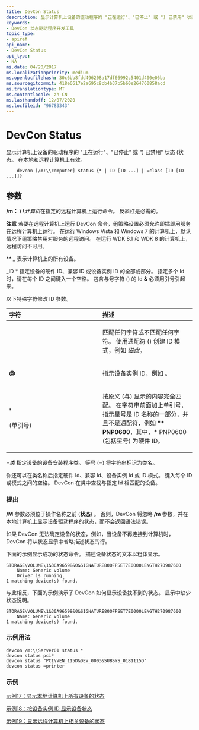 ```yaml
---
title: DevCon Status
description: 显示计算机上设备的驱动程序的 "正在运行"、"已停止" 或 ") 已禁用" 状态 (状态。 在本地和远程计算机上有效。
keywords:
- DevCon 状态驱动程序开发工具
topic_type:
- apiref
api_name:
- DevCon Status
api_type:
- NA
ms.date: 04/20/2017
ms.localizationpriority: medium
ms.openlocfilehash: 30c6bb8fdd496208a17df66992c5401d400e06ba
ms.sourcegitcommit: 418e6617e2a695c9cb4b37b5b60e264760858acd
ms.translationtype: MT
ms.contentlocale: zh-CN
ms.lasthandoff: 12/07/2020
ms.locfileid: "96783343"
---
```

# <a name="devcon-status"></a>DevCon Status

显示计算机上设备的驱动程序的 "正在运行"、"已停止" 或 ") 已禁用" 状态 (状态。 在本地和远程计算机上有效。

```
    devcon [/m:\\computer] status {* | ID [ID ...] | =class [ID [ID ...]]}
```

## <a name="span-idddk_devcon_status_toolsspanspan-idddk_devcon_status_toolsspanparameters"></a><span id="ddk_devcon_status_tools"></span><span id="DDK_DEVCON_STATUS_TOOLS"></span>参数

<span id="________m___computer______"></span><span id="________M___COMPUTER______"></span>**/m： \\ \\**<em>计算机</em>在指定的远程计算机上运行命令。 反斜杠是必需的。

**注意**   若要在远程计算机上运行 DevCon 命令，组策略设置必须允许即插即用服务在远程计算机上运行。 在运行 Windows Vista 和 Windows 7 的计算机上，默认情况下组策略禁用对服务的远程访问。 在运行 WDK 8.1 和 WDK 8 的计算机上，远程访问不可用。

<span id="______________"></span> **\** _ 表示计算机上的所有设备。

<span id="_______ID______"></span><span id="_______id______"></span> _ID * 指定设备的硬件 ID、兼容 ID 或设备实例 ID 的全部或部分。 指定多个 Id 时，请在每个 ID 之间键入一个空格。 包含与号字符 () 的 Id **&** 必须用引号引起来。

以下特殊字符修改 ID 参数。

<table>
<colgroup>
<col width="50%" />
<col width="50%" />
</colgroup>
<thead>
<tr class="header">
<th align="left">字符</th>
<th align="left">描述</th>
</tr>
</thead>
<tbody>
<tr class="odd">
<td align="left"><p><strong><em></strong></p></td>
<td align="left"><p>匹配任何字符或不匹配任何字符。 使用通配符 (</em>) 创建 ID 模式，例如 <em>磁盘</em>。</p></td>
</tr>
<tr class="even">
<td align="left"><p><strong>@</strong></p></td>
<td align="left"><p>指示设备实例 ID，例如 <strong><xref href="ROOT\FTDISK\0000" data-throw-if-not-resolved="False" data-raw-source="@ROOT\FTDISK\0000"></xref></strong> 。</p></td>
</tr>
<tr class="odd">
<td align="left"><p><strong>'</strong></p>
<p> (单引号) </p></td>
<td align="left"><p>按原义 (与) 显示的内容完全匹配。 在字符串前面加上单引号，指示星号是 ID 名称的一部分，并且不是通配符，例如 <strong>"* PNP0600</strong>，其中，* PNP0600 (包括星号) 为硬件 ID。</p></td>
</tr>
</tbody>
</table>  

<span id="________class______"></span><span id="________CLASS______"></span>**=**_类_ 指定设备的设备安装程序类。 等号 (**=**) 将字符串标识为类名。

你还可以在类名称后指定硬件 Id、兼容 Id、设备实例 Id 或 ID 模式。 键入每个 ID 或模式之间的空格。 DevCon 在类中查找与指定 Id 相匹配的设备。

### <a name="span-idcommentsspanspan-idcommentsspancomments"></a><span id="comments"></span><span id="COMMENTS"></span>提出

**/M** 参数必须位于操作名称之前 (**状态**) 。 否则，DevCon 将忽略 **/m** 参数，并在本地计算机上显示设备驱动程序的状态，而不会返回语法错误。

如果 DevCon 无法确定设备的状态，例如，当设备不再连接到计算机时，DevCon 将从状态显示中省略描述状态的行。

下面的示例显示成功的状态命令。 描述设备状态的文本以粗体显示。

```
STORAGE\VOLUME\1&30A96598&0&SIGNATURE80OFFSET7E0000LENGTH270987600
    Name: Generic volume
    Driver is running.
1 matching device(s) found.
```

与此相反，下面的示例演示了 DevCon 如何显示设备找不到的状态。 显示中缺少状态说明。

```
STORAGE\VOLUME\1&30A96598&0&SIGNATURE80OFFSET7E0000LENGTH270987600
    Name: Generic volume
1 matching device(s) found.
```

### <a name="span-idsample_usagespanspan-idsample_usagespansample-usage"></a><span id="sample_usage"></span><span id="SAMPLE_USAGE"></span>示例用法

```
devcon /m:\\Server01 status *
devcon status pci*
devcon status "PCI\VEN_115D&DEV_0003&SUBSYS_0181115D"
devcon status =printer
```

### <a name="span-idexamplesspanspan-idexamplesspanexamples"></a><span id="examples"></span><span id="EXAMPLES"></span>示例

[示例17：显示本地计算机上所有设备的状态](devcon-examples.md#ddk_example_17_display_the_status_of_all_devices_on_the_local_computer)

[示例18：按设备实例 ID 显示设备状态](devcon-examples.md#ddk_example_18_display_the_status_of_a_device_by_device_instance_id_to)

[示例19：显示远程计算机上相关设备的状态](devcon-examples.md#ddk_example_19_display_the_status_of_related_devices_on_a_remote_compu)

